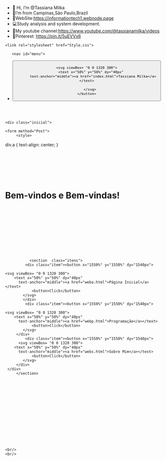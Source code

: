 - 👋 Hi, I’m @Tassiana Milka
- 🏡I’m from Campinas,São Paulo,Brazil
- 📜WebSite:https://informationtech1.webnode.page
- 💻Study analysis and system development.
- 🎥My youtube channel:https://www.youtube.com/@tassianamilka/videos
- 📄Pinterest: https://pin.it/5uEVVx6


             
<!DOCTYPE html> 

<html>

<head>
	<meta charset="utf-8">
	<meta name="viewport" content="width=device-width", initial-scale=1"> 
	<title>Website</title>

	<link rel="stylesheet" href="Style.css">
  

</head>
<body> 
          
       <nav id="menu"> 
  <ul> 
    <li><button x="1550%" y="1550%" dy="1540px">
  
    <svg viewBox= "0 0 1320 300">
        <text x="50%" y="50%" dy="40px"
          text-anchor="middle"><a href="index.html">Tassiana Milka</a></text>
           
       </svg>
    </button>


 </ul>  
  </nav>
<br/>
<br/>


    <div class="inicial">

    <form method="Post">
         <style>
div.a {
   text-align: center;
}
</style>

<div class="a">
<br/>
<br/>
<br/>
<br/>
<br/>
<h1>Bem-vindos e Bem-vindas!</h1>
</form>
 
   <br/>
   <br/>
   <br/>
   <br/>
   <br/>
   <br/>
   <br/>
   <br/>
   <br/>

           
               <section  class="itens">
             <div class="item"><button x="1550%" y="1550%" dy="1540px">
  
    <svg viewBox= "0 0 1320 300">
        <text x="50%" y="50%" dy="40px"
          text-anchor="middle"><a href="weba.html">Página Inicial</a></text>
                <button>Click</button>
            </svg>
            </div>
             <div class="item"><button x="1550%" y="1550%" dy="1540px">
  
    <svg viewBox= "0 0 1320 300">
        <text x="50%" y="50%" dy="40px"
          text-anchor="middle"><a href="webp.html">Programação</a></text>
                <button>Click</button>
            </svg>
         </div>
             <div class="item"><button x="1550%" y="1550%" dy="1540px">
          <svg viewBox= "0 0 1320 300">
        <text x="50%" y="50%" dy="40px"
          text-anchor="middle"><a href="webs.html">Sobre Mim</a></text>
                <button>Click</button>
            </svg>
         </div>
     </div>
         </section>
   




<br/>
<br/>
<br/>
<br/>
<br/>
<br/>
<br/>
<br/>
<br/>
<br/>
    <br/>
    <br/>
       
          
        
    <br/>
    <br/>     
    

    

	
</body>
</html>
                                                  

